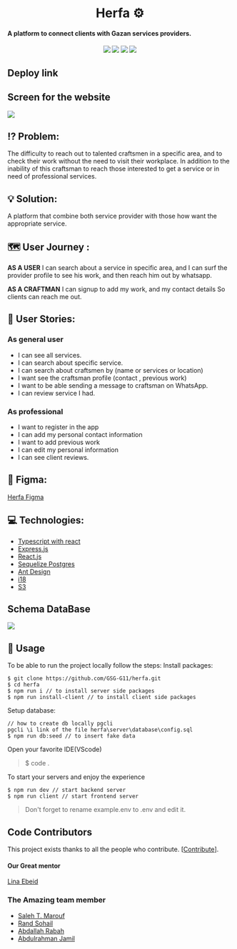 <h1 align="center">Herfa ⚙️</h1>

<h4> A platform to connect clients with Gazan services providers.<h4/>
  
<p align="center">
    <img src="https://badgen.net/badge/React/v.18.0.0/blue" />
    <img src="https://badgen.net/badge/React Router Dom/v.6.3.0/e63f4c" />
    <img src="https://badgen.net/badge/Express/v.4.17.3/259dff" />
<img src="https://badgen.net/badge/Sequelize/v.6.19.0/blue" />
</p>

    
## Deploy link 
    
## Screen for the website
![](https://i.imgur.com/VkqOtp6.png)
 
## :interrobang: Problem:
The difficulty to reach out to talented craftsmen in a specific area, and to check their work without the need to visit their workplace. 
In addition to the inability of this craftsman to reach those interested to get a service or in need of professional services.

## 💡 Solution:
A platform that combine both service provider with those how want the appropriate service.

## :world_map: User Journey :
**AS A USER**
I can search about a service in specific area, and I can surf the provider profile to see his work, and then reach him out by whatsapp.

**AS A CRAFTMAN**
I can signup to add my work, and my contact details So clients can reach me out.

## :bookmark_tabs: User Stories:

### As general user 

- I can see all services.
- I can search about specific service.
- I can search about craftsmen by (name or services or location)
- I want see the craftsman profile (contact , previous work)
- I want to be able sending a message to craftsman on WhatsApp.
- I can review service I had.

 
### As professional
- I want to register in the app 
- I can add my personal contact information
- I want to add previous work
- I can edit my personal information 
- I can see client reviews.
    
## :art: Figma:
[Herfa Figma](https://www.figma.com/file/fBAwegsjOdayjGwoMrFs3G/Herfa)

## :computer: Technologies:
- [Typescript with react](https://www.typescriptlang.org/docs/handbook/react.html)
- [Express.js](https://expressjs.com/) 
- [React.js](https://reactjs.org/)
- [Sequelize Postgres](https://sequelize.org/docs/v6/getting-started/)
- [Ant Design ](https://ant.design/)
- [i18](https://react.i18next.com/) 
- [S3](https://aws.amazon.com/s3/)

## Schema DataBase
![](https://i.imgur.com/7z4wuSw.png)


    
## 🚀 Usage

To be able to run the project locally follow the steps: 
Install packages:
```javascript=
$ git clone https://github.com/GSG-G11/herfa.git
$ cd herfa
$ npm run i // to install server side packages
$ npm run install-client // to install client side packages 
```

Setup database:
```
// how to create db locally pgcli 
pgcli \i link of the file herfa\server\database\config.sql
$ npm run db:seed // to insert fake data    
```
Open your favorite IDE(VScode)
> $ code .

To start your servers and enjoy the experience 
```
$ npm run dev // start backend server
$ npm run client // start frontend server
```    
> Don't forget to rename example.env to .env and edit it.


    
## Code Contributors

This project exists thanks to all the people who contribute. [[Contribute](https://github.com/GSG-G11/herfa/graphs/contributors)].

#### Our Great mentor 
[Lina Ebeid](https://github.com/LinaYahya)
### The Amazing team member

- [Saleh T. Marouf](https://github.com/devstm)
- [Rand Sohail](https://github.com/RandSohail)
- [Abdallah Rabah](https://github.com/AbdallahGot)
- [Abdulrahman Jamil](https://github.com/abdulrahman-2020)
